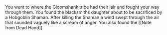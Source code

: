 You went to where the Gloomshank tribe had their lair and fought your way through them. You found the blacksmiths daughter about to be sacrificed by a Hobgoblin Shaman. After killing the Shaman a wind swept through the air that sounded vaguely like a scream of anger. You also found the [[Note from Dead Hand]].